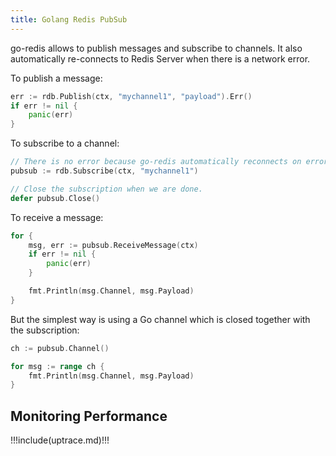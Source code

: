 ```yaml
---
title: Golang Redis PubSub
---
```


<CoverImage title="Golang Redis PubSub" />

go-redis allows to publish messages and subscribe to channels. It also automatically re-connects to
Redis Server when there is a network error.

To publish a message:

```go
err := rdb.Publish(ctx, "mychannel1", "payload").Err()
if err != nil {
	panic(err)
}
```

To subscribe to a channel:

```go
// There is no error because go-redis automatically reconnects on error.
pubsub := rdb.Subscribe(ctx, "mychannel1")

// Close the subscription when we are done.
defer pubsub.Close()
```

To receive a message:

```go
for {
	msg, err := pubsub.ReceiveMessage(ctx)
	if err != nil {
		panic(err)
	}

	fmt.Println(msg.Channel, msg.Payload)
}
```

But the simplest way is using a Go channel which is closed together with the subscription:

```go
ch := pubsub.Channel()

for msg := range ch {
	fmt.Println(msg.Channel, msg.Payload)
}
```

## Monitoring Performance

!!!include(uptrace.md)!!!
